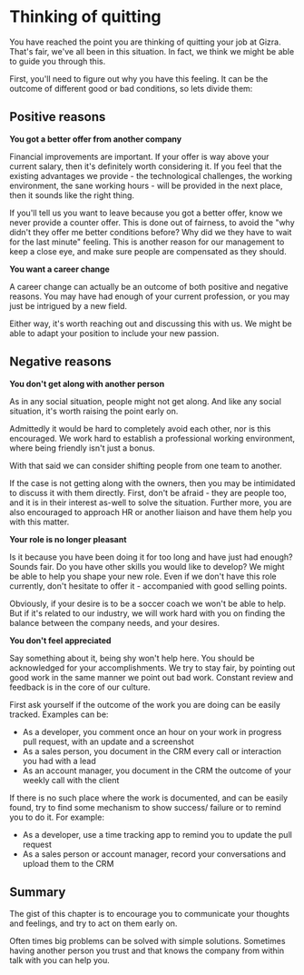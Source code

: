 # Thinking of quitting

You have reached the point you are thinking of quitting your job at Gizra. That's fair, we've all been in this situation. In fact, we think we might be able to guide you through this.

First, you'll need to figure out why you have this feeling. It can be the outcome of different good or bad conditions, so lets divide them:

## Positive reasons

**You got a better offer from another company**

Financial improvements are important. If your offer is way above your current salary, then it's definitely worth considering it. If you feel that the existing advantages we provide - the technological challenges, the working environment, the sane working hours - will be provided in the next place, then it sounds like the right thing.

If you'll tell us you want to leave because you got a better offer, know we never provide a counter offer. This is done out of fairness, to avoid the "why didn't they offer me better conditions before? Why did we they have to wait for the last minute" feeling. This is another reason for our management to keep a close eye, and make sure people are compensated as they should.

**You want a career change**

A career change can actually be an outcome of both positive and negative reasons. You may have had enough of your current profession, or you may just be intrigued by a new field.

Either way, it's worth reaching out and discussing this with us. We might be able to adapt your position to include your new passion.

## Negative reasons

**You don't get along with another person**

As in any social situation, people might not get along. And like any social situation, it's worth raising the point early on.

Admittedly it would be hard to completely avoid each other, nor is this encouraged. We work hard to establish a professional working environment, where being friendly isn't just a bonus.

With that said we can consider shifting people from one team to another.

If the case is not getting along with the owners, then you may be intimidated to discuss it with them directly. First, don't be afraid - they are people too, and it is in their interest as-well to solve the situation. Further more, you are also encouraged to approach HR or another liaison and have them help you with this matter.

**Your role is no longer pleasant**

Is it because you have been doing it for too long and have just had enough? Sounds fair.
Do you have other skills you would like to develop? We might be able to help you shape your new role. Even if we don't have this role currently, don't hesitate to offer it - accompanied with good selling points. 

Obviously, if your desire is to be a soccer coach we won't be able to help. But if it's related to our industry, we will work hard with you on finding the balance between the company needs, and your desires.

**You don't feel appreciated**

Say something about it, being shy won't help here. You should be acknowledged for your accomplishments. We try to stay fair, by pointing out good work in the same manner we point out bad work. Constant review and feedback is in the core of our culture.

First ask yourself if the outcome of the work you are doing can be easily tracked. Examples can be:

* As a developer, you comment once an hour on your work in progress pull request, with an update and a screenshot
* As a sales person, you document in the CRM every call or interaction you had with a lead
* As an account manager, you document in the CRM the outcome of your weekly call with the client

If there is no such place where the work is documented, and can be easily found, try to find some mechanism to show success/ failure or to remind you to do it. For example:

* As a developer, use a time tracking app to remind you to update the pull request
* As a sales person or account manager, record your conversations and upload them to the CRM

## Summary

The gist of this chapter is to encourage you to communicate your thoughts and feelings, and try to act on them early on.

Often times big problems can be solved with simple solutions. Sometimes having another person you trust and that knows the company from within talk with you can help you. 

